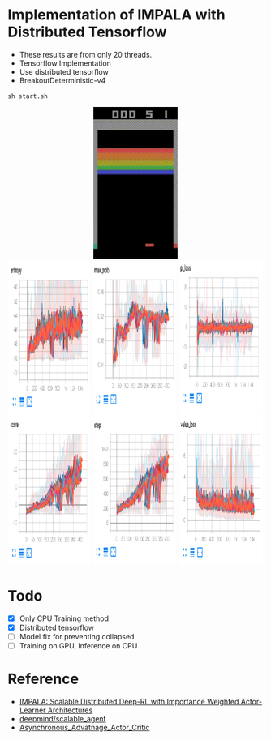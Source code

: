 # Implementation of IMPALA with Distributed Tensorflow

* These results are from only 20 threads.
* Tensorflow Implementation
* Use distributed tensorflow
* BreakoutDeterministic-v4

```
sh start.sh
```

<div align="center">
  <img src="source/result.gif" width="33%" height='300'>
</div>

<div align="center">
  <img src="source/entropy.png" width="32%" height='300'>
  <img src="source/max_prob.png" width="33%" height='300'>
  <img src="source/pi_loss.png" width="33%" height='300'>
  <img src="source/score.png" width="32%" height='300'>
  <img src="source/step.png" width="33%" height='300'>
  <img src="source/value.png" width="33%" height='300'>
</div>

# Todo

- [x] Only CPU Training method
- [x] Distributed tensorflow
- [ ] Model fix for preventing collapsed
- [ ] Training on GPU, Inference on CPU

# Reference

* [IMPALA: Scalable Distributed Deep-RL with Importance Weighted Actor-Learner Architectures](https://arxiv.org/abs/1802.01561)
* [deepmind/scalable_agent](https://github.com/deepmind/scalable_agent)
* [Asynchronous_Advatnage_Actor_Critic](https://github.com/alphastarkor/distributed_tensorflow_a3c)